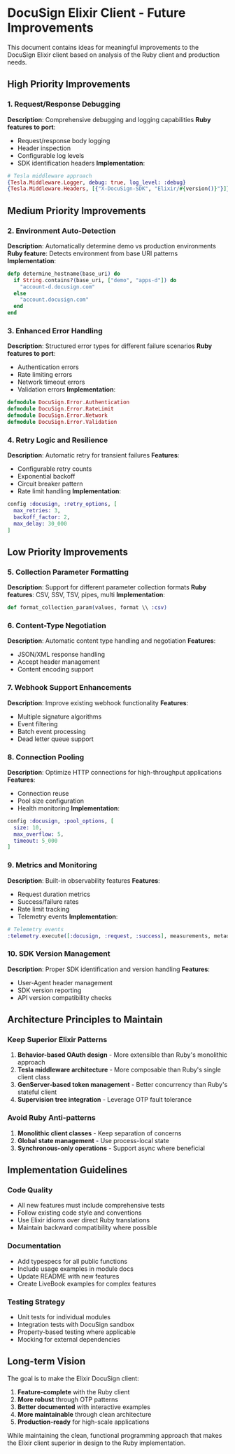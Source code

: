 # DocuSign Elixir Client - Future Improvements

This document contains ideas for meaningful improvements to the DocuSign Elixir client based on analysis of the Ruby client and production needs.

## High Priority Improvements

### 1. Request/Response Debugging
**Description**: Comprehensive debugging and logging capabilities
**Ruby features to port**:
- Request/response body logging
- Header inspection
- Configurable log levels
- SDK identification headers
**Implementation**:
```elixir
# Tesla middleware approach
{Tesla.Middleware.Logger, debug: true, log_level: :debug}
{Tesla.Middleware.Headers, [{"X-DocuSign-SDK", "Elixir/#{version()}"}]}
```

## Medium Priority Improvements

### 2. Environment Auto-Detection
**Description**: Automatically determine demo vs production environments
**Ruby feature**: Detects environment from base URI patterns
**Implementation**:
```elixir
defp determine_hostname(base_uri) do
  if String.contains?(base_uri, ["demo", "apps-d"]) do
    "account-d.docusign.com"
  else
    "account.docusign.com"
  end
end
```

### 3. Enhanced Error Handling
**Description**: Structured error types for different failure scenarios
**Ruby features to port**:
- Authentication errors
- Rate limiting errors
- Network timeout errors
- Validation errors
**Implementation**:
```elixir
defmodule DocuSign.Error.Authentication
defmodule DocuSign.Error.RateLimit
defmodule DocuSign.Error.Network
defmodule DocuSign.Error.Validation
```

### 4. Retry Logic and Resilience
**Description**: Automatic retry for transient failures
**Features**:
- Configurable retry counts
- Exponential backoff
- Circuit breaker pattern
- Rate limit handling
**Implementation**:
```elixir
config :docusign, :retry_options, [
  max_retries: 3,
  backoff_factor: 2,
  max_delay: 30_000
]
```

## Low Priority Improvements

### 5. Collection Parameter Formatting
**Description**: Support for different parameter collection formats
**Ruby features**: CSV, SSV, TSV, pipes, multi
**Implementation**:
```elixir
def format_collection_param(values, format \\ :csv)
```

### 6. Content-Type Negotiation
**Description**: Automatic content type handling and negotiation
**Features**:
- JSON/XML response handling
- Accept header management
- Content encoding support

### 7. Webhook Support Enhancements
**Description**: Improve existing webhook functionality
**Features**:
- Multiple signature algorithms
- Event filtering
- Batch event processing
- Dead letter queue support

### 8. Connection Pooling
**Description**: Optimize HTTP connections for high-throughput applications
**Features**:
- Connection reuse
- Pool size configuration
- Health monitoring
**Implementation**:
```elixir
config :docusign, :pool_options, [
  size: 10,
  max_overflow: 5,
  timeout: 5_000
]
```

### 9. Metrics and Monitoring
**Description**: Built-in observability features
**Features**:
- Request duration metrics
- Success/failure rates
- Rate limit tracking
- Telemetry events
**Implementation**:
```elixir
# Telemetry events
:telemetry.execute([:docusign, :request, :success], measurements, metadata)
```

### 10. SDK Version Management
**Description**: Proper SDK identification and version handling
**Features**:
- User-Agent header management
- SDK version reporting
- API version compatibility checks

## Architecture Principles to Maintain

### Keep Superior Elixir Patterns
1. **Behavior-based OAuth design** - More extensible than Ruby's monolithic approach
2. **Tesla middleware architecture** - More composable than Ruby's single client class
3. **GenServer-based token management** - Better concurrency than Ruby's stateful client
4. **Supervision tree integration** - Leverage OTP fault tolerance

### Avoid Ruby Anti-patterns
1. **Monolithic client classes** - Keep separation of concerns
2. **Global state management** - Use process-local state
3. **Synchronous-only operations** - Support async where beneficial

## Implementation Guidelines

### Code Quality
- All new features must include comprehensive tests
- Follow existing code style and conventions
- Use Elixir idioms over direct Ruby translations
- Maintain backward compatibility where possible

### Documentation
- Add typespecs for all public functions
- Include usage examples in module docs
- Update README with new features
- Create LiveBook examples for complex features

### Testing Strategy
- Unit tests for individual modules
- Integration tests with DocuSign sandbox
- Property-based testing where applicable
- Mocking for external dependencies

## Long-term Vision

The goal is to make the Elixir DocuSign client:
1. **Feature-complete** with the Ruby client
2. **More robust** through OTP patterns
3. **Better documented** with interactive examples
4. **More maintainable** through clean architecture
5. **Production-ready** for high-scale applications

While maintaining the clean, functional programming approach that makes the Elixir client superior in design to the Ruby implementation.
